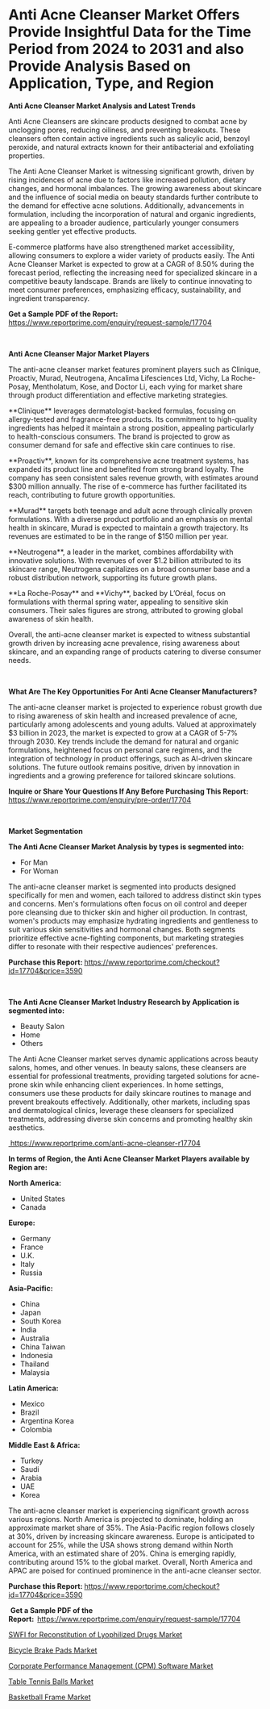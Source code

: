 <p><h1>Anti Acne Cleanser Market Offers Provide Insightful Data for the Time Period from 2024 to 2031 and also Provide Analysis Based on Application, Type, and Region</h1></p><p><strong>Anti Acne Cleanser Market Analysis and Latest Trends</strong></p>
<p><p>Anti Acne Cleansers are skincare products designed to combat acne by unclogging pores, reducing oiliness, and preventing breakouts. These cleansers often contain active ingredients such as salicylic acid, benzoyl peroxide, and natural extracts known for their antibacterial and exfoliating properties.</p><p>The Anti Acne Cleanser Market is witnessing significant growth, driven by rising incidences of acne due to factors like increased pollution, dietary changes, and hormonal imbalances. The growing awareness about skincare and the influence of social media on beauty standards further contribute to the demand for effective acne solutions. Additionally, advancements in formulation, including the incorporation of natural and organic ingredients, are appealing to a broader audience, particularly younger consumers seeking gentler yet effective products.</p><p>E-commerce platforms have also strengthened market accessibility, allowing consumers to explore a wider variety of products easily. The Anti Acne Cleanser Market is expected to grow at a CAGR of 8.50% during the forecast period, reflecting the increasing need for specialized skincare in a competitive beauty landscape. Brands are likely to continue innovating to meet consumer preferences, emphasizing efficacy, sustainability, and ingredient transparency.</p></p>
<p><strong>Get a Sample PDF of the Report:&nbsp;</strong> <a href="https://www.reportprime.com/enquiry/request-sample/17704?utm_campaign=1138&utm_medium=2&utm_source=Github&utm_content=ia&utm_term=27112024&utm_id=anti-acne-cleanser">https://www.reportprime.com/enquiry/request-sample/17704</a></p>
<p>&nbsp;</p>
<p><strong>Anti Acne Cleanser Major Market Players</strong></p>
<p><p>The anti-acne cleanser market features prominent players such as Clinique, Proactiv, Murad, Neutrogena, Ancalima Lifesciences Ltd, Vichy, La Roche-Posay, Mentholatum, Kose, and Doctor Li, each vying for market share through product differentiation and effective marketing strategies.</p><p>**Clinique** leverages dermatologist-backed formulas, focusing on allergy-tested and fragrance-free products. Its commitment to high-quality ingredients has helped it maintain a strong position, appealing particularly to health-conscious consumers. The brand is projected to grow as consumer demand for safe and effective skin care continues to rise.</p><p>**Proactiv**, known for its comprehensive acne treatment systems, has expanded its product line and benefited from strong brand loyalty. The company has seen consistent sales revenue growth, with estimates around $300 million annually. The rise of e-commerce has further facilitated its reach, contributing to future growth opportunities.</p><p>**Murad** targets both teenage and adult acne through clinically proven formulations. With a diverse product portfolio and an emphasis on mental health in skincare, Murad is expected to maintain a growth trajectory. Its revenues are estimated to be in the range of $150 million per year.</p><p>**Neutrogena**, a leader in the market, combines affordability with innovative solutions. With revenues of over $1.2 billion attributed to its skincare range, Neutrogena capitalizes on a broad consumer base and a robust distribution network, supporting its future growth plans.</p><p>**La Roche-Posay** and **Vichy**, backed by L’Oréal, focus on formulations with thermal spring water, appealing to sensitive skin consumers. Their sales figures are strong, attributed to growing global awareness of skin health.</p><p>Overall, the anti-acne cleanser market is expected to witness substantial growth driven by increasing acne prevalence, rising awareness about skincare, and an expanding range of products catering to diverse consumer needs.</p></p>
<p>&nbsp;</p>
<p><strong>What Are The Key Opportunities For Anti Acne Cleanser Manufacturers?</strong></p>
<p><p>The anti-acne cleanser market is projected to experience robust growth due to rising awareness of skin health and increased prevalence of acne, particularly among adolescents and young adults. Valued at approximately $3 billion in 2023, the market is expected to grow at a CAGR of 5-7% through 2030. Key trends include the demand for natural and organic formulations, heightened focus on personal care regimens, and the integration of technology in product offerings, such as AI-driven skincare solutions. The future outlook remains positive, driven by innovation in ingredients and a growing preference for tailored skincare solutions.</p></p>
<p><strong>Inquire or Share Your Questions If Any Before Purchasing This Report:</strong> <a href="https://www.reportprime.com/enquiry/pre-order/17704?utm_campaign=1138&utm_medium=2&utm_source=Github&utm_content=ia&utm_term=27112024&utm_id=anti-acne-cleanser">https://www.reportprime.com/enquiry/pre-order/17704</a></p>
<p>&nbsp;</p>
<p><strong>Market Segmentation</strong></p>
<p><strong>The Anti Acne Cleanser Market Analysis by types is segmented into:</strong></p>
<p><ul><li>For Man</li><li>For Woman</li></ul></p>
<p><p>The anti-acne cleanser market is segmented into products designed specifically for men and women, each tailored to address distinct skin types and concerns. Men's formulations often focus on oil control and deeper pore cleansing due to thicker skin and higher oil production. In contrast, women's products may emphasize hydrating ingredients and gentleness to suit various skin sensitivities and hormonal changes. Both segments prioritize effective acne-fighting components, but marketing strategies differ to resonate with their respective audiences' preferences.</p></p>
<p><strong>Purchase this Report:&nbsp;</strong><a href="https://www.reportprime.com/checkout?id=17704&price=3590&utm_campaign=1138&utm_medium=2&utm_source=Github&utm_content=ia&utm_term=27112024&utm_id=anti-acne-cleanser">https://www.reportprime.com/checkout?id=17704&price=3590</a></p>
<p>&nbsp;</p>
<p><strong>The Anti Acne Cleanser Market Industry Research by Application is segmented into:</strong></p>
<p><ul><li>Beauty Salon</li><li>Home</li><li>Others</li></ul></p>
<p><p>The Anti Acne Cleanser market serves dynamic applications across beauty salons, homes, and other venues. In beauty salons, these cleansers are essential for professional treatments, providing targeted solutions for acne-prone skin while enhancing client experiences. In home settings, consumers use these products for daily skincare routines to manage and prevent breakouts effectively. Additionally, other markets, including spas and dermatological clinics, leverage these cleansers for specialized treatments, addressing diverse skin concerns and promoting healthy skin aesthetics.</p></p>
<p><a href="https://www.reportprime.com/anti-acne-cleanser-r17704?utm_campaign=1138&utm_medium=2&utm_source=Github&utm_content=ia&utm_term=27112024&utm_id=anti-acne-cleanser">&nbsp;https://www.reportprime.com/anti-acne-cleanser-r17704</a></p>
<p><strong>In terms of Region, the Anti Acne Cleanser Market Players available by Region are:</strong></p>
<p>
    <p> <strong> North America: </strong>
        <ul>
            <li>United States</li>
            <li>Canada</li>
        </ul>
        </p> 
    <p> <strong> Europe: </strong>
        <ul>
            <li>Germany</li>
            <li>France</li>
            <li>U.K.</li>
            <li>Italy</li>
            <li>Russia</li>
        </ul>
        </p> 
    <p> <strong> Asia-Pacific: </strong>
        <ul>
            <li>China</li>
            <li>Japan</li>
            <li>South Korea</li>
            <li>India</li>
            <li>Australia</li>
            <li>China Taiwan</li>
            <li>Indonesia</li>
            <li>Thailand</li>
            <li>Malaysia</li>
        </ul>
        </p> 
    <p> <strong> Latin America: </strong>
        <ul>
            <li>Mexico</li>
            <li>Brazil</li>
            <li>Argentina Korea</li>
            <li>Colombia</li>
        </ul>
        </p> 
    <p> <strong> Middle East & Africa: </strong>
        <ul>
            <li>Turkey</li>
            <li>Saudi</li>
            <li>Arabia</li>
            <li>UAE</li>
            <li>Korea</li>
        </ul>
    </p>
    </p>
<p><p>The anti-acne cleanser market is experiencing significant growth across various regions. North America is projected to dominate, holding an approximate market share of 35%. The Asia-Pacific region follows closely at 30%, driven by increasing skincare awareness. Europe is anticipated to account for 25%, while the USA shows strong demand within North America, with an estimated share of 20%. China is emerging rapidly, contributing around 15% to the global market. Overall, North America and APAC are poised for continued prominence in the anti-acne cleanser sector.</p></p>
<p><strong>Purchase this Report: </strong><a href="https://www.reportprime.com/checkout?id=17704&price=3590&utm_campaign=1138&utm_medium=2&utm_source=Github&utm_content=ia&utm_term=27112024&utm_id=anti-acne-cleanser">https://www.reportprime.com/checkout?id=17704&price=3590</a></p>
<p>&nbsp;<strong>Get a Sample PDF of the Report:&nbsp;&nbsp;</strong><a href="https://www.reportprime.com/enquiry/request-sample/17704?utm_campaign=1138&utm_medium=2&utm_source=Github&utm_content=ia&utm_term=27112024&utm_id=anti-acne-cleanser">https://www.reportprime.com/enquiry/request-sample/17704</a></p>
<p><strong></strong></p>
<p><p><a href="https://issuu.com/reportprime-2/docs/swfi-for-reconstitution-of-lyophili_563c5def09db4a?utm_campaign=1138&utm_medium=2&utm_source=Github&utm_content=ia&utm_term=27112024&utm_id=anti-acne-cleanser">SWFI for Reconstitution of Lyophilized Drugs Market</a></p><p><a href="https://www.linkedin.com/pulse/bicycle-brake-pads-market-essentials-key-players-demand-drivers-uzhme?utm_campaign=1138&utm_medium=2&utm_source=Github&utm_content=ia&utm_term=27112024&utm_id=anti-acne-cleanser">Bicycle Brake Pads Market</a></p><p><a href="https://issuu.com/reportprime-2/docs/corporate-performance-management-cp_b68e694ecf87ed?utm_campaign=1138&utm_medium=2&utm_source=Github&utm_content=ia&utm_term=27112024&utm_id=anti-acne-cleanser">Corporate Performance Management (CPM) Software Market</a></p><p><a href="https://github.com/MariaWashington76/Market-Research-Report-List-1/blob/main/table-tennis-balls-market.md?utm_campaign=1138&utm_medium=2&utm_source=Github&utm_content=ia&utm_term=27112024&utm_id=anti-acne-cleanser">Table Tennis Balls Market</a></p><p><a href="https://www.linkedin.com/pulse/basketball-frame-industry-forecast-market-shifts-strategic-hl38c?utm_campaign=1138&utm_medium=2&utm_source=Github&utm_content=ia&utm_term=27112024&utm_id=anti-acne-cleanser">Basketball Frame Market</a></p></p>